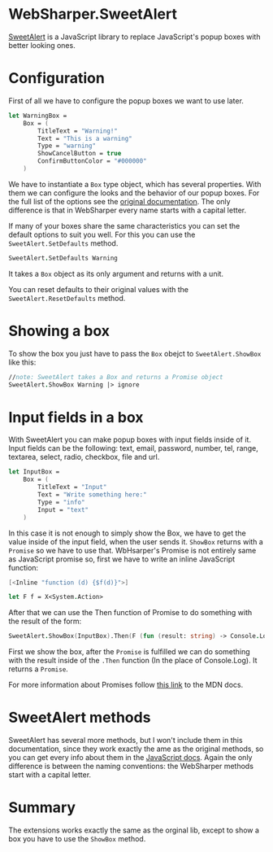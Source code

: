 # WebSharper.SweetAlert

[SweetAlert](https://limonte.github.io/sweetalert2/) is a JavaScript library to replace JavaScript's popup boxes with better looking ones.

# Configuration
First of all we have to configure the popup boxes we want to use later.

```fsharp
let WarningBox =
    Box = (
        TitleText = "Warning!"
        Text = "This is a warning"
        Type = "warning"
        ShowCancelButton = true
        ConfirmButtonColor = "#000000"
    )
```
We have to instantiate a `Box` type object, which has several properties. With them we can configure the looks and the behavior of our popup boxes.
For the full list of the options see the [original documentation](https://limonte.github.io/sweetalert2/). The only difference is that in WebSharper every name starts with a capital letter.

If many of your boxes share the same characteristics you can set the default options to suit you well. For this you can use the `SweetAlert.SetDefaults` method.
```fsharp
SweetAlert.SetDefaults Warning
```
It takes a `Box` object as its only argument and returns with a unit.

You can reset defaults to their original values with the `SweetAlert.ResetDefaults` method.

# Showing a box

To show the box you just have to pass the `Box` obejct to `SweetAlert.ShowBox` like this:
```fsharp
//note: SweetAlert takes a Box and returns a Promise object
SweetAlert.ShowBox Warning |> ignore
```

# Input fields in a box

With SweetAlert you can make popup boxes with input fields inside of it. Input fields can be the following: text, email, password, number, tel, range, textarea, select, radio, checkbox, file and url.

```fsharp
let InputBox =
    Box = (
        TitleText = "Input"
        Text = "Write something here:"
        Type = "info"
        Input = "text"
    )
```

In this case it is not enough to simply show the Box, we have to get the value inside of the input field, when the user sends it.
`ShowBox` returns with a `Promise` so we have to use that. WbHsarper's Promise is not entirely same as JavaScript promise so, first we have to write an inline JavaScript function:
```fsharp
[<Inline "function (d) {$f(d)}">]

let F f = X<System.Action>
```
After that we can use the Then function of Promise to do something with the result of the form:
```fsharp
SweetAlert.ShowBox(InputBox).Then(F (fun (result: string) -> Console.Log result))|> ignore
```
First we show the box, after the `Promise` is fulfilled we can do something with the result inside of the `.Then` function (In the place of Console.Log). It returns a `Promise`.

For more information about Promises follow [this link](https://developer.mozilla.org/en-US/docs/Web/JavaScript/Reference/Global_Objects/Promise) to the MDN docs.

# SweetAlert methods
SweetAlert has several more methods, but I won't include them in this documentation, since they work exactly the ame as the original methods, so you can get every info about them in the [JavaScript docs](https://limonte.github.io/sweetalert2/). Again the only difference is between the naming conventions: the WebSharper methods start with a capital letter.

# Summary
The extensions works exactly the same as the orginal lib, except to show a box you have to use the `ShowBox` method.